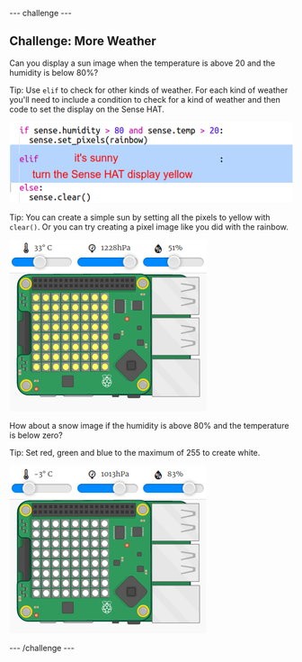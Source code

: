 \--- challenge \---

## Challenge: More Weather

Can you display a sun image when the temperature is above 20 and the humidity is below 80%?

Tip: Use `elif` to check for other kinds of weather. For each kind of weather you'll need to include a condition to check for a kind of weather and then code to set the display on the Sense HAT.

![screenshot](images/rainbow-elif.png)

Tip: You can create a simple sun by setting all the pixels to yellow with `clear()`. Or you can try creating a pixel image like you did with the rainbow.

![screenshot](images/rainbow-sun.png)

How about a snow image if the humidity is above 80% and the temperature is below zero?

Tip: Set red, green and blue to the maximum of 255 to create white.

![screenshot](images/rainbow-snow.png)

\--- /challenge \---